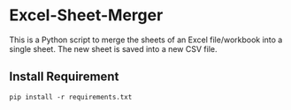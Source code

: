 # Excel-Sheet-Merger
This is a Python script to merge the sheets of an Excel file/workbook into a single sheet. The new sheet is saved into a new CSV file.

## Install Requirement
`pip install -r requirements.txt`



